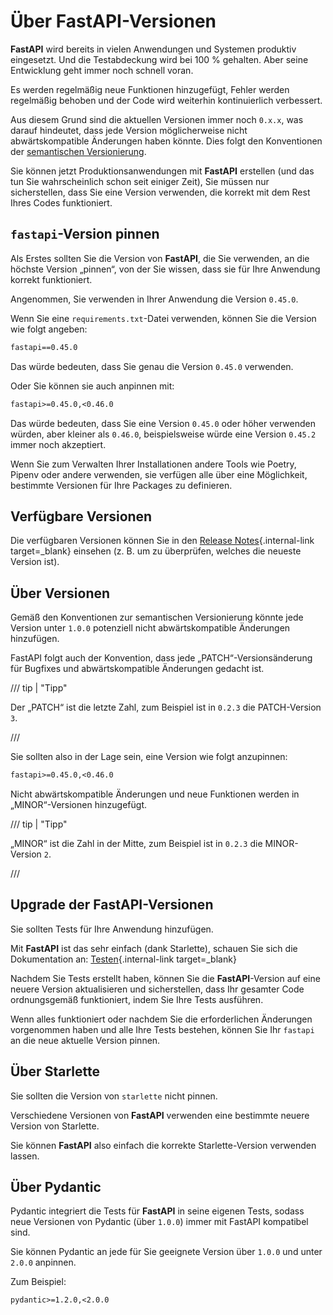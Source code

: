 # Über FastAPI-Versionen

**FastAPI** wird bereits in vielen Anwendungen und Systemen produktiv eingesetzt. Und die Testabdeckung wird bei 100 % gehalten. Aber seine Entwicklung geht immer noch schnell voran.

Es werden regelmäßig neue Funktionen hinzugefügt, Fehler werden regelmäßig behoben und der Code wird weiterhin kontinuierlich verbessert.

Aus diesem Grund sind die aktuellen Versionen immer noch `0.x.x`, was darauf hindeutet, dass jede Version möglicherweise nicht abwärtskompatible Änderungen haben könnte. Dies folgt den Konventionen der <a href="https://semver.org/" class="external-link" target="_blank">semantischen Versionierung</a>.

Sie können jetzt Produktionsanwendungen mit **FastAPI** erstellen (und das tun Sie wahrscheinlich schon seit einiger Zeit), Sie müssen nur sicherstellen, dass Sie eine Version verwenden, die korrekt mit dem Rest Ihres Codes funktioniert.

## `fastapi`-Version pinnen

Als Erstes sollten Sie die Version von **FastAPI**, die Sie verwenden, an die höchste Version „pinnen“, von der Sie wissen, dass sie für Ihre Anwendung korrekt funktioniert.

Angenommen, Sie verwenden in Ihrer Anwendung die Version `0.45.0`.

Wenn Sie eine `requirements.txt`-Datei verwenden, können Sie die Version wie folgt angeben:

```txt
fastapi==0.45.0
```

Das würde bedeuten, dass Sie genau die Version `0.45.0` verwenden.

Oder Sie können sie auch anpinnen mit:

```txt
fastapi>=0.45.0,<0.46.0
```

Das würde bedeuten, dass Sie eine Version `0.45.0` oder höher verwenden würden, aber kleiner als `0.46.0`, beispielsweise würde eine Version `0.45.2` immer noch akzeptiert.

Wenn Sie zum Verwalten Ihrer Installationen andere Tools wie Poetry, Pipenv oder andere verwenden, sie verfügen alle über eine Möglichkeit, bestimmte Versionen für Ihre Packages zu definieren.

## Verfügbare Versionen

Die verfügbaren Versionen können Sie in den [Release Notes](../release-notes.md){.internal-link target=_blank} einsehen (z. B. um zu überprüfen, welches die neueste Version ist).

## Über Versionen

Gemäß den Konventionen zur semantischen Versionierung könnte jede Version unter `1.0.0` potenziell nicht abwärtskompatible Änderungen hinzufügen.

FastAPI folgt auch der Konvention, dass jede „PATCH“-Versionsänderung für Bugfixes und abwärtskompatible Änderungen gedacht ist.

/// tip | "Tipp"

Der „PATCH“ ist die letzte Zahl, zum Beispiel ist in `0.2.3` die PATCH-Version `3`.

///

Sie sollten also in der Lage sein, eine Version wie folgt anzupinnen:

```txt
fastapi>=0.45.0,<0.46.0
```

Nicht abwärtskompatible Änderungen und neue Funktionen werden in „MINOR“-Versionen hinzugefügt.

/// tip | "Tipp"

„MINOR“ ist die Zahl in der Mitte, zum Beispiel ist in `0.2.3` die MINOR-Version `2`.

///

## Upgrade der FastAPI-Versionen

Sie sollten Tests für Ihre Anwendung hinzufügen.

Mit **FastAPI** ist das sehr einfach (dank Starlette), schauen Sie sich die Dokumentation an: [Testen](../tutorial/testing.md){.internal-link target=_blank}

Nachdem Sie Tests erstellt haben, können Sie die **FastAPI**-Version auf eine neuere Version aktualisieren und sicherstellen, dass Ihr gesamter Code ordnungsgemäß funktioniert, indem Sie Ihre Tests ausführen.

Wenn alles funktioniert oder nachdem Sie die erforderlichen Änderungen vorgenommen haben und alle Ihre Tests bestehen, können Sie Ihr `fastapi` an die neue aktuelle Version pinnen.

## Über Starlette

Sie sollten die Version von `starlette` nicht pinnen.

Verschiedene Versionen von **FastAPI** verwenden eine bestimmte neuere Version von Starlette.

Sie können **FastAPI** also einfach die korrekte Starlette-Version verwenden lassen.

## Über Pydantic

Pydantic integriert die Tests für **FastAPI** in seine eigenen Tests, sodass neue Versionen von Pydantic (über `1.0.0`) immer mit FastAPI kompatibel sind.

Sie können Pydantic an jede für Sie geeignete Version über `1.0.0` und unter `2.0.0` anpinnen.

Zum Beispiel:
```txt
pydantic>=1.2.0,<2.0.0
```
